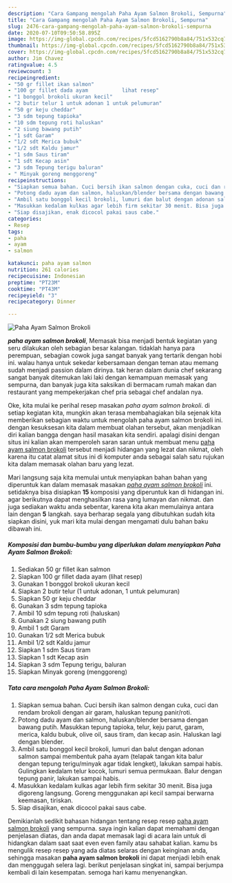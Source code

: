 ```yaml
---
description: "Cara Gampang mengolah Paha Ayam Salmon Brokoli, Sempurna"
title: "Cara Gampang mengolah Paha Ayam Salmon Brokoli, Sempurna"
slug: 2476-cara-gampang-mengolah-paha-ayam-salmon-brokoli-sempurna
date: 2020-07-10T09:50:58.895Z
image: https://img-global.cpcdn.com/recipes/5fcd5162790b8a84/751x532cq70/paha-ayam-salmon-brokoli-foto-resep-utama.jpg
thumbnail: https://img-global.cpcdn.com/recipes/5fcd5162790b8a84/751x532cq70/paha-ayam-salmon-brokoli-foto-resep-utama.jpg
cover: https://img-global.cpcdn.com/recipes/5fcd5162790b8a84/751x532cq70/paha-ayam-salmon-brokoli-foto-resep-utama.jpg
author: Jim Chavez
ratingvalue: 4.5
reviewcount: 3
recipeingredient:
- "50 gr fillet ikan salmon"
- "100 gr fillet dada ayam           lihat resep"
- "1 bonggol brokoli ukuran kecil"
- "2 butir telur 1 untuk adonan 1 untuk pelumuran"
- "50 gr keju cheddar"
- "3 sdm tepung tapioka"
- "10 sdm tepung roti haluskan"
- "2 siung bawang putih"
- "1 sdt Garam"
- "1/2 sdt Merica bubuk"
- "1/2 sdt Kaldu jamur"
- "1 sdm Saus tiram"
- "1 sdt Kecap asin"
- "3 sdm Tepung terigu baluran"
- " Minyak goreng menggoreng"
recipeinstructions:
- "Siapkan semua bahan. Cuci bersih ikan salmon dengan cuka, cuci dan rendam brokoli dengan air garam, haluskan tepung panir/roti."
- "Potong dadu ayam dan salmon, haluskan/blender bersama dengan bawang putih. Masukkan tepung tapioka, telur, keju parut, garam, merica, kaldu bubuk, olive oil, saus tiram, dan kecap asin. Haluskan lagi dengan blender."
- "Ambil satu bonggol kecil brokoli, lumuri dan balut dengan adonan salmon sampai membentuk paha ayam (telapak tangan kita balur dengan tepung terigu/minyak agar tidak lengket), lakukan sampai habis. Gulingkan kedalam telur kocok, lumuri semua permukaan. Balur dengan tepung panir, lakukan sampai habis."
- "Masukkan kedalam kulkas agar lebih firm sekitar 30 menit. Bisa juga digoreng langsung. Goreng menggunakan api kecil sampai berwarna keemasan, tiriskan."
- "Siap disajikan, enak dicocol pakai saus cabe."
categories:
- Resep
tags:
- paha
- ayam
- salmon

katakunci: paha ayam salmon 
nutrition: 261 calories
recipecuisine: Indonesian
preptime: "PT23M"
cooktime: "PT43M"
recipeyield: "3"
recipecategory: Dinner

---
```



![Paha Ayam Salmon Brokoli](https://img-global.cpcdn.com/recipes/5fcd5162790b8a84/751x532cq70/paha-ayam-salmon-brokoli-foto-resep-utama.jpg)

<b><i>paha ayam salmon brokoli</i></b>, Memasak bisa menjadi bentuk kegiatan yang seru dilakukan oleh sebagian besar kalangan. tidaklah hanya para perempuan, sebagian cowok juga sangat banyak yang tertarik dengan hobi ini. walau hanya untuk sekedar kebersamaan dengan teman atau memang sudah menjadi passion dalam dirinya. tak heran dalam dunia chef sekarang sangat banyak ditemukan laki laki dengan kemampuan memasak yang sempurna, dan banyak juga kita saksikan di bermacam rumah makan dan restaurant yang mempekerjakan chef pria sebagai chef andalan nya.

Oke, kita mulai ke perihal resep masakan <i>paha ayam salmon brokoli</i>. di setiap kegiatan kita, mungkin akan terasa membahagiakan bila sejenak kita memberikan sebagian waktu untuk mengolah paha ayam salmon brokoli ini. dengan kesuksesan kita dalam membuat olahan tersebut, akan menjadikan diri kalian bangga dengan hasil masakan kita sendiri. apalagi disini dengan situs ini kalian akan memperoleh saran saran untuk membuat menu <u>paha ayam salmon brokoli</u> tersebut menjadi hidangan yang lezat dan nikmat, oleh karena itu catat alamat situs ini di komputer anda sebagai salah satu rujukan kita dalam memasak olahan baru yang lezat.




Mari langsung saja kita memulai untuk menyiapkan bahan bahan yang diperuntuk kan dalam memasak masakan <u><i>paha ayam salmon brokoli</i></u> ini. setidaknya bisa disiapkan <b>15</b> komposisi yang diperuntuk kan di hidangan ini. agar berikutnya dapat menghasilkan rasa yang lumayan dan nikmat. dan juga sediakan waktu anda sebentar, karena kita akan memulainya antara lain dengan <b>5</b> langkah. saya berharap segala yang dibutuhkan sudah kita siapkan disini, yuk mari kita mulai dengan mengamati dulu bahan baku dibawah ini.

<!--inarticleads1-->

##### Komposisi dan bumbu-bumbu yang diperlukan dalam menyiapkan Paha Ayam Salmon Brokoli:

1. Sediakan 50 gr fillet ikan salmon
1. Siapkan 100 gr fillet dada ayam           (lihat resep)
1. Gunakan 1 bonggol brokoli ukuran kecil
1. Siapkan 2 butir telur (1 untuk adonan, 1 untuk pelumuran)
1. Siapkan 50 gr keju cheddar
1. Gunakan 3 sdm tepung tapioka
1. Ambil 10 sdm tepung roti (haluskan)
1. Gunakan 2 siung bawang putih
1. Ambil 1 sdt Garam
1. Gunakan 1/2 sdt Merica bubuk
1. Ambil 1/2 sdt Kaldu jamur
1. Siapkan 1 sdm Saus tiram
1. Siapkan 1 sdt Kecap asin
1. Siapkan 3 sdm Tepung terigu, baluran
1. Siapkan  Minyak goreng (menggoreng)




<!--inarticleads2-->

##### Tata cara mengolah Paha Ayam Salmon Brokoli:

1. Siapkan semua bahan. Cuci bersih ikan salmon dengan cuka, cuci dan rendam brokoli dengan air garam, haluskan tepung panir/roti.
1. Potong dadu ayam dan salmon, haluskan/blender bersama dengan bawang putih. Masukkan tepung tapioka, telur, keju parut, garam, merica, kaldu bubuk, olive oil, saus tiram, dan kecap asin. Haluskan lagi dengan blender.
1. Ambil satu bonggol kecil brokoli, lumuri dan balut dengan adonan salmon sampai membentuk paha ayam (telapak tangan kita balur dengan tepung terigu/minyak agar tidak lengket), lakukan sampai habis. Gulingkan kedalam telur kocok, lumuri semua permukaan. Balur dengan tepung panir, lakukan sampai habis.
1. Masukkan kedalam kulkas agar lebih firm sekitar 30 menit. Bisa juga digoreng langsung. Goreng menggunakan api kecil sampai berwarna keemasan, tiriskan.
1. Siap disajikan, enak dicocol pakai saus cabe.




Demikianlah sedikit bahasan hidangan tentang resep resep <u>paha ayam salmon brokoli</u> yang sempurna. saya ingin kalian dapat memahami dengan penjelasan diatas, dan anda dapat memasak lagi di acara lain untuk di hidangkan dalam saat saat even even family atau sahabat kalian. kamu bs mengulik resep resep yang ada diatas selaras dengan keinginan anda, sehingga masakan <b>paha ayam salmon brokoli</b> ini dapat menjadi lebih enak dan menggugah selera lagi. berikut penjelasan singkat ini, sampai berjumpa kembali di lain kesempatan. semoga hari kamu menyenangkan.
